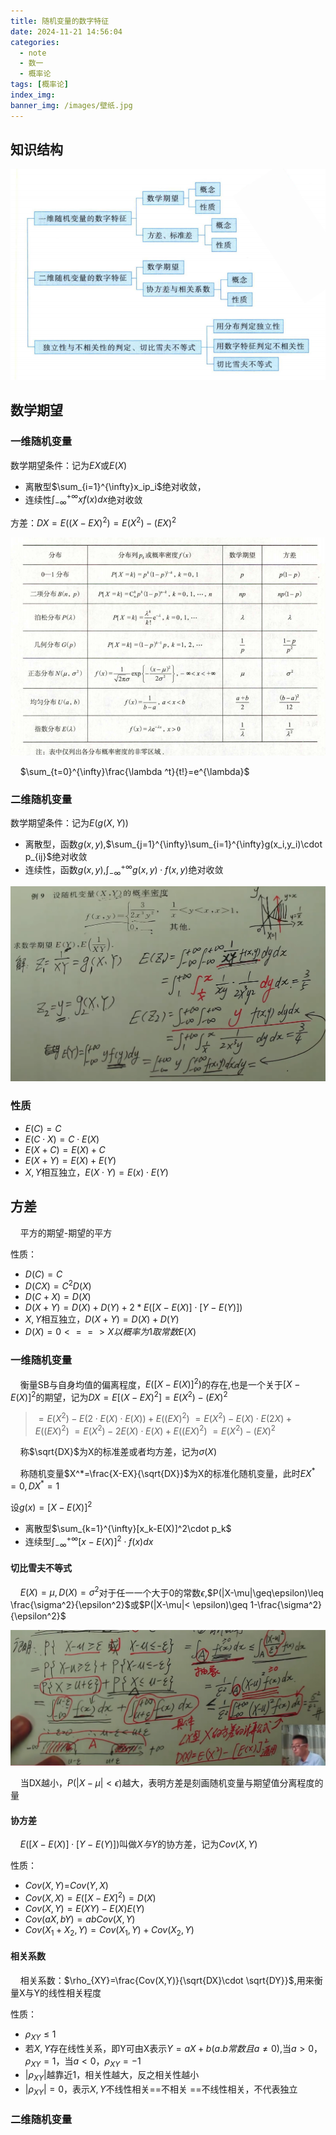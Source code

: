 ```yaml
---
title: 随机变量的数字特征
date: 2024-11-21 14:56:04
categories:
  - note
  - 数一
  - 概率论
tags: [概率论]
index_img:
banner_img: /images/壁纸.jpg
---
```


## 知识结构
![知识结构](../images/随机变量的数字特征/知识结构.png)

## 数学期望

### 一维随机变量

数学期望条件：记为$EX$或$E(X)$

- 离散型$\sum_{i=1}^{\infty}x_ip_i$绝对收敛，
- 连续性$\int_{-\infty}^{+\infty}xf(x)dx$绝对收敛

方差：$DX=E((X-EX)^2)=E(X^2)-(EX)^2$

![常见一维随机变量分布](../images/随机变量的数字特征/常见一维随机变量分布.png)

&nbsp;&nbsp;&nbsp;&nbsp;$\sum_{t=0}^{\infty}\frac{\lambda ^t}{t!}=e^{\lambda}$

### 二维随机变量

数学期望条件：记为$E(g(X,Y))$

- 离散型，函数$g(x,y)$,$\sum_{j=1}^{\infty}\sum_{i=1}^{\infty}g(x_i,y_i)\cdot p_{ij}$绝对收敛
- 连续性，函数$g(x,y)$,$\int_{-\infty}^{+\infty}g(x,y)\cdot f(x,y)$绝对收敛

![二维连续性期望计算](../images/随机变量的数字特征/二维连续型期望计算.png)

### 性质

- $E(C)=C$
- $E(C\cdot X)=C\cdot E(X)$
- $E(X+C)=E(X)+C$
- $E(X+Y)=E(X)+E(Y)$
- $X,Y$相互独立，$E(X\cdot Y)=E(x)\cdot E(Y)$

## 方差

&nbsp;&nbsp;&nbsp;&nbsp;平方的期望-期望的平方

性质：

- $D(C)=C$
- $D(CX)=C^2D(X)$
- $D(C+X)=D(X)$
- $D(X+Y)=D(X)+D(Y)+2*E([X-E(X)]\cdot [Y-E(Y)])$
- $X,Y$相互独立，$D(X+Y)=D(X)+D(Y)$
- $D(X)=0<==>X以概率为1取常数E(X)$

### 一维随机变量

&nbsp;&nbsp;&nbsp;&nbsp;衡量SB与自身均值的偏离程度，$E([X-E(X)]^2)$的存在,也是一个关于$[X-E(X)]^2$的期望，记为$DX=E[(X-EX)^2]=E(X^2)-(EX)^2$

> $=E(X^2)-E(2\cdot E(X)\cdot E(X))+E((EX)^2)$
> $=E(X^2)-E(X)\cdot E(2X)+E((EX)^2)$
> $=E(X^2)-2E(X)\cdot E(X)+E((EX)^2)$
> $=E(X^2)-(EX)^2$

&nbsp;&nbsp;&nbsp;&nbsp;称$\sqrt{DX}$为X的标准差或者均方差，记为$\sigma(X)$

&nbsp;&nbsp;&nbsp;&nbsp;称随机变量$X^*=\frac{X-EX}{\sqrt{DX}}$为X的标准化随机变量，此时$EX^*=0,DX^*=1$

设$g(x)=[X-E(X)]^2$

- 离散型$\sum_{k=1}^{\infty}[x_k-E(X)]^2\cdot p_k$
- 连续型$\int_{-\infty}^{+\infty}[x-E(X)]^2\cdot f(x)dx$

#### 切比雪夫不等式

&nbsp;&nbsp;&nbsp;&nbsp;$E(X)=\mu,D(X)=\sigma^2$对于任一一个大于0的常数$\epsilon$,$P(|X-\mu|\geq\epsilon)\leq \frac{\sigma^2}{\epsilon^2}$或$P(|X-\mu|< \epsilon)\geq 1-\frac{\sigma^2}{\epsilon^2}$

![切比雪夫证明](../images/随机变量的数字特征/切比雪夫不等式证明过程.png)

&nbsp;&nbsp;&nbsp;&nbsp;当DX越小，$P(|X-\mu|<\epsilon)$越大，表明方差是刻画随机变量与期望值分离程度的量

#### 协方差

&nbsp;&nbsp;&nbsp;&nbsp;$E([X-E(X)]\cdot [Y-E(Y)])$叫做$X与Y$的协方差，记为$Cov(X,Y)$

性质：

- $Cov(X,Y)$=$Cov(Y,X)$
- $Cov(X,X)=E([X-EX]^2)=D(X)$
- $Cov(X,Y)=E(XY)-E(X)E(Y)$
- $Cov(aX,bY)=abCov(X,Y)$
- $Cov(X_1+X_2,Y)=Cov(X_1,Y)+Cov(X_2,Y)$

#### 相关系数

&nbsp;&nbsp;&nbsp;&nbsp;相关系数：$\rho_{XY}=\frac{Cov(X,Y)}{\sqrt{DX}\cdot \sqrt{DY}}$,用来衡量X与Y的线性相关程度

性质：

- $\rho_{XY}\leq 1$
- 若$X,Y$存在线性关系，即Y可由X表示$Y=aX+b(a.b常数且a\neq 0)$,当$a>0$，$\rho_{XY}=1$，当$a<0$，$\rho_{XY}=-1$
- $|\rho_{XY}|$越靠近1，相关性越大，反之相关性越小
- $|\rho_{XY}|=0$，表示$X,Y$不线性相关==不相关 ==不线性相关，不代表独立

### 二维随机变量

